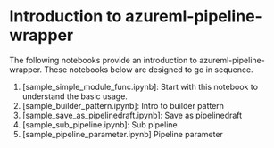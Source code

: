 # Introduction to azureml-pipeline-wrapper

The following notebooks provide an introduction to azureml-pipeline-wrapper.
These notebooks below are designed to go in sequence.

1. [sample_simple_module_func.ipynb]: Start with this notebook to understand the basic usage.
2. [sample_builder_pattern.ipynb]: Intro to builder pattern
4. [sample_save_as_pipelinedraft.ipynb]: Save as pipelinedraft
3. [sample_sub_pipeline.ipynb]: Sub pipeline
5. [sample_pipeline_parameter.ipynb] Pipeline parameter
